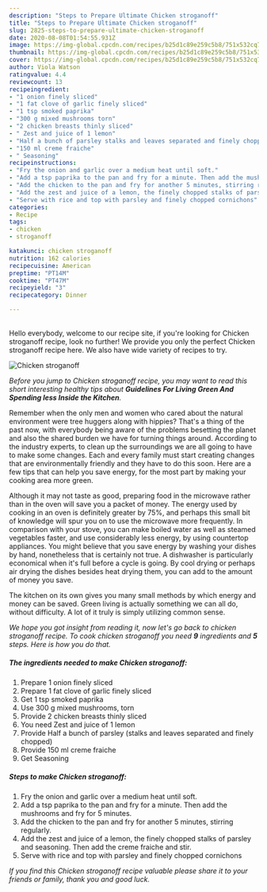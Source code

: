 ```yaml
---
description: "Steps to Prepare Ultimate Chicken stroganoff"
title: "Steps to Prepare Ultimate Chicken stroganoff"
slug: 2825-steps-to-prepare-ultimate-chicken-stroganoff
date: 2020-08-08T01:54:55.931Z
image: https://img-global.cpcdn.com/recipes/b25d1c89e259c5b8/751x532cq70/chicken-stroganoff-recipe-main-photo.jpg
thumbnail: https://img-global.cpcdn.com/recipes/b25d1c89e259c5b8/751x532cq70/chicken-stroganoff-recipe-main-photo.jpg
cover: https://img-global.cpcdn.com/recipes/b25d1c89e259c5b8/751x532cq70/chicken-stroganoff-recipe-main-photo.jpg
author: Viola Watson
ratingvalue: 4.4
reviewcount: 13
recipeingredient:
- "1 onion finely sliced"
- "1 fat clove of garlic finely sliced"
- "1 tsp smoked paprika"
- "300 g mixed mushrooms torn"
- "2 chicken breasts thinly sliced"
- " Zest and juice of 1 lemon"
- "Half a bunch of parsley stalks and leaves separated and finely chopped"
- "150 ml creme fraiche"
- " Seasoning"
recipeinstructions:
- "Fry the onion and garlic over a medium heat until soft."
- "Add a tsp paprika to the pan and fry for a minute. Then add the mushrooms and fry for 5 minutes."
- "Add the chicken to the pan and fry for another 5 minutes, stirring regularly."
- "Add the zest and juice of a lemon, the finely chopped stalks of parsley and seasoning. Then add the creme fraiche and stir."
- "Serve with rice and top with parsley and finely chopped cornichons"
categories:
- Recipe
tags:
- chicken
- stroganoff

katakunci: chicken stroganoff 
nutrition: 162 calories
recipecuisine: American
preptime: "PT14M"
cooktime: "PT47M"
recipeyield: "3"
recipecategory: Dinner

---
```

<br>
Hello everybody, welcome to our recipe site, if you're looking for Chicken stroganoff recipe, look no further! We provide you only the perfect Chicken stroganoff recipe here. We also have wide variety of recipes to try.
<br>


![Chicken stroganoff](https://img-global.cpcdn.com/recipes/b25d1c89e259c5b8/751x532cq70/chicken-stroganoff-recipe-main-photo.jpg)

<i>Before you jump to Chicken stroganoff recipe, you may want to read this short interesting healthy tips about 
<strong>Guidelines For Living Green And Spending less Inside the Kitchen</strong>.</i>
</br>

Remember when the only men and women who cared about the natural environment were tree huggers along with hippies? That's a thing of the past now, with everybody being aware of the problems besetting the planet and also the shared burden we have for turning things around. According to the industry experts, to clean up the surroundings we are all going to have to make some changes. Each and every family must start creating changes that are environmentally friendly and they have to do this soon. Here are a few tips that can help you save energy, for the most part by making your cooking area more green.

Although it may not taste as good, preparing food in the microwave rather than in the oven will save you a packet of money. The energy used by cooking in an oven is definitely greater by 75%, and perhaps this small bit of knowledge will spur you on to use the microwave more frequently. In comparison with your stove, you can make boiled water as well as steamed vegetables faster, and use considerably less energy, by using countertop appliances. You might believe that you save energy by washing your dishes by hand, nonetheless that is certainly not true. A dishwasher is particularly economical when it's full before a cycle is going. By cool drying or perhaps air drying the dishes besides heat drying them, you can add to the amount of money you save.

The kitchen on its own gives you many small methods by which energy and money can be saved. Green living is actually something we can all do, without difficulty. A lot of it truly is simply utilizing common sense.


<i>We hope you got insight from reading it, now let's go back to chicken stroganoff recipe. To cook chicken stroganoff you need <strong>9</strong> ingredients and <strong>5</strong> steps. Here is how you do that.
</i>

##### The ingredients needed to make Chicken stroganoff:

1. Prepare 1 onion finely sliced
1. Prepare 1 fat clove of garlic finely sliced
1. Get 1 tsp smoked paprika
1. Use 300 g mixed mushrooms, torn
1. Provide 2 chicken breasts thinly sliced
1. You need  Zest and juice of 1 lemon
1. Provide Half a bunch of parsley (stalks and leaves separated and finely chopped)
1. Provide 150 ml creme fraiche
1. Get  Seasoning


##### Steps to make Chicken stroganoff:

1. Fry the onion and garlic over a medium heat until soft.
1. Add a tsp paprika to the pan and fry for a minute. Then add the mushrooms and fry for 5 minutes.
1. Add the chicken to the pan and fry for another 5 minutes, stirring regularly.
1. Add the zest and juice of a lemon, the finely chopped stalks of parsley and seasoning. Then add the creme fraiche and stir.
1. Serve with rice and top with parsley and finely chopped cornichons


<i>If you find this Chicken stroganoff recipe valuable please share it to your friends or family, thank you and good luck.</i>
